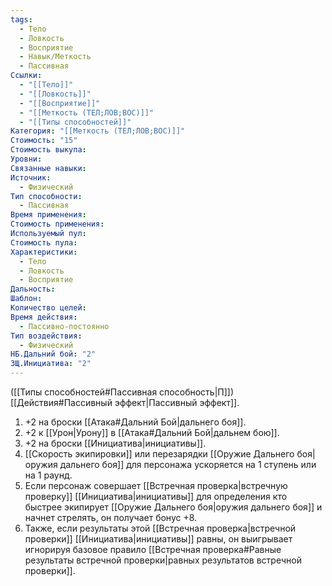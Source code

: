 ```yaml
---
tags:
  - Тело
  - Ловкость
  - Восприятие
  - Навык/Меткость
  - Пассивная
Ссылки:
  - "[[Тело]]"
  - "[[Ловкость]]"
  - "[[Восприятие]]"
  - "[[Меткость (ТЕЛ;ЛОВ;ВОС)]]"
  - "[[Типы способностей]]"
Категория: "[[Меткость (ТЕЛ;ЛОВ;ВОС)]]"
Стоимость: "15"
Стоимость выкупа:
Уровни:
Связанные навыки:
Источник:
  - Физический
Тип способности:
  - Пассивная
Время применения:
Стоимость применения:
Используемый пул:
Стоимость пула:
Характеристики:
  - Тело
  - Ловкость
  - Восприятие
Дальность:
Шаблон:
Количество целей:
Время действия:
  - Пассивно-постоянно
Тип воздействия:
  - Физический
НБ.Дальний бой: "2"
ЗЩ.Инициатива: "2"
---
```

([[Типы способностей#Пассивная способность|П]]) [[Действия#Пассивный эффект|Пассивный эффект]]. 

1. +2 на броски [[Атака#Дальний Бой|дальнего боя]].
2. +2 к [[Урон|Урону]] в [[Атака#Дальний Бой|дальнем бою]].
3. +2 на броски [[Инициатива|инициативы]]. 
4. [[Скорость экипировки]] или перезарядки [[Оружие Дальнего боя|оружия дальнего боя]] для персонажа ускоряется на 1 ступень или на 1 раунд.
5. Если персонаж совершает [[Встречная проверка|встречную проверку]] [[Инициатива|инициативы]] для определения кто быстрее экипирует [[Оружие Дальнего боя|оружия дальнего боя]] и начнет стрелять, он получает бонус +8.
6. Также, если результаты этой [[Встречная проверка|встречной проверки]] [[Инициатива|инициативы]] равны, он выигрывает игнорируя базовое правило [[Встречная проверка#Равные результаты встречной проверки|равных результатов встречной проверки]].
